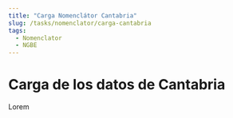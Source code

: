 ```yaml
---
title: "Carga Nomenclátor Cantabria"
slug: /tasks/nomenclator/carga-cantabria
tags:
  - Nomenclator
  - NGBE
---
```


# Carga de los datos de Cantabria

Lorem 
